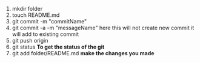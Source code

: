 1. mkdir folder
2. touch README.md
3. git commit -m "commitName"
4. git commit -a -m "messageName" here this will not create new commit it will add to existing commit
5. git push origin
6. git status __To get the status of the git__
7. git add folder/README.md __make the changes you made__